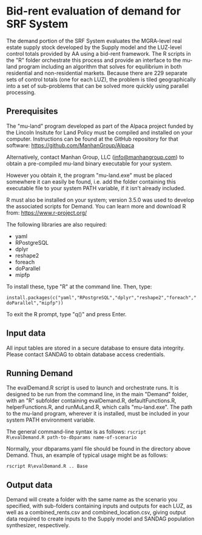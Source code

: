 # Bid-rent evaluation of demand for SRF System

The demand portion of the SRF System evaluates the MGRA-level real estate supply stock developed by the Supply model and the LUZ-level control totals provided by AA using a bid-rent framework. The R scripts in the "R" folder orchestrate this process and provide an interface to the mu-land program including an algorithm that solves for equilibrium in both residential and non-residential markets. Because there are 229 separate sets of control totals (one for each LUZ), the problem is tiled geographically into a set of sub-problems that can be solved more quickly using parallel processing.

## Prerequisites

The "mu-land" program developed as part of the Alpaca project funded by the Lincoln Insitute for Land Policy must be compiled and installed on your computer. Instructions can be found at the GitHub repository for that software:
https://github.com/ManhanGroup/Alpaca

Alternatively, contact Manhan Group, LLC (info@manhangroup.com) to obtain a pre-compiled mu-land binary executable for your system.

However you obtain it, the program "mu-land.exe" must be placed somewhere it can easily be found, i.e. add the folder containing this executable file to your system PATH variable, if it isn't already included.

R must also be installed on your system; version 3.5.0 was used to develop the associated scripts for Demand. You can learn more and download R from:
   https://www.r-project.org/

The following libraries are also required:

- yaml
- RPostgreSQL
- dplyr
- reshape2
- foreach
- doParallel
- mipfp

To install these, type "R" at the command line. Then, type:

<code>install.packages(c("yaml","RPostgreSQL","dplyr","reshape2","foreach","doParallel","mipfp"))</code>

To exit the R prompt, type "q()" and press Enter.

## Input data

All input tables are stored in a secure database to ensure data integrity. Please contact SANDAG to obtain database access credentials.

## Running Demand

The evalDemand.R script is used to launch and orchestrate runs. It is designed to be run from the command line, in the main "Demand" folder, with an "R" subfolder containing evalDemand.R, defaultFunctions.R, helperFunctions.R, and runMuLand.R, which calls "mu-land.exe". The path to the mu-land program, wherever it is installed, must be included in your system PATH environment variable.

The general command-line syntax is as follows:
<code>rscript R\evalDemand.R path-to-dbparams name-of-scenario</code>

Normally, your dbparams.yaml file should be found in the directory above Demand. Thus, an example of typical usage might be as follows:

<code>rscript R\evalDemand.R .. Base</code>

## Output data

Demand will create a folder with the same name as the scenario you specified, with sub-folders containing inputs and outputs for each LUZ, as well as a combined_rents.csv and combined_location.csv, giving output data required to create inputs to the Supply model and SANDAG population synthesizer, respectively.

